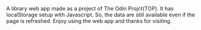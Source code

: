 A library web app made as a project of The Odin Projct(TOP). It has localStorage setup with Javascript. So, the data are still available even if the page is refreshed. Enjoy using the web app and thanks for visiting.